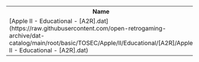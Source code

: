 <table>
<tr><th>Name</th><th>Size</th></tr>
<tr><td>[Apple II - Educational - [A2R].dat](https://raw.githubusercontent.com/open-retrogaming-archive/dat-catalog/main/root/basic/TOSEC/Apple/II/Educational/[A2R]/Apple II - Educational - [A2R].dat)</td><td>471288</td></tr>
</table>
